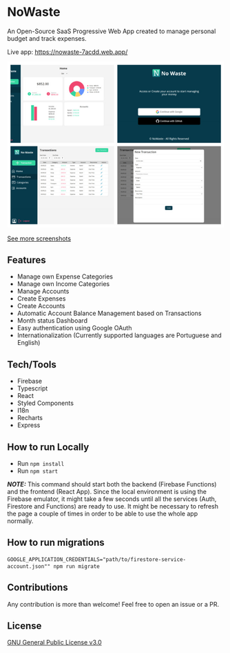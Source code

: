 # NoWaste

An Open-Source SaaS Progressive Web App created to manage personal budget and track expenses.

Live app: https://nowaste-7acdd.web.app/

![NoWaste Screenshot](./docs/screenshots/readme_screenshot.JPG)

[See more screenshots](./docs/screenshots/)

## Features

- Manage own Expense Categories
- Manage own Income Categories
- Manage Accounts
- Create Expenses
- Create Accounts
- Automatic Account Balance Management based on Transactions
- Month status Dashboard
- Easy authentication using Google OAuth
- Internationalization (Currently supported languages are Portuguese and English)

## Tech/Tools

- Firebase
- Typescript
- React
- Styled Components
- I18n
- Recharts
- Express

## How to run Locally

- Run `npm install`
- Run `npm start`

**_NOTE:_** This command should start both the backend (Firebase Functions) and the frontend (React App). Since the local environment is using the Firebase emulator, it might take a few seconds until all the services (Auth, Firestore and Functions) are ready to use. It might be necessary to refresh the page a couple of times in order to be able to use the whole app normally.

## How to run migrations

```shell
GOOGLE_APPLICATION_CREDENTIALS="path/to/firestore-service-account.json"" npm run migrate
```

## Contributions

Any contribution is more than welcome! Feel free to open an issue or a PR.

## License

[GNU General Public License v3.0](./LICENSE)
